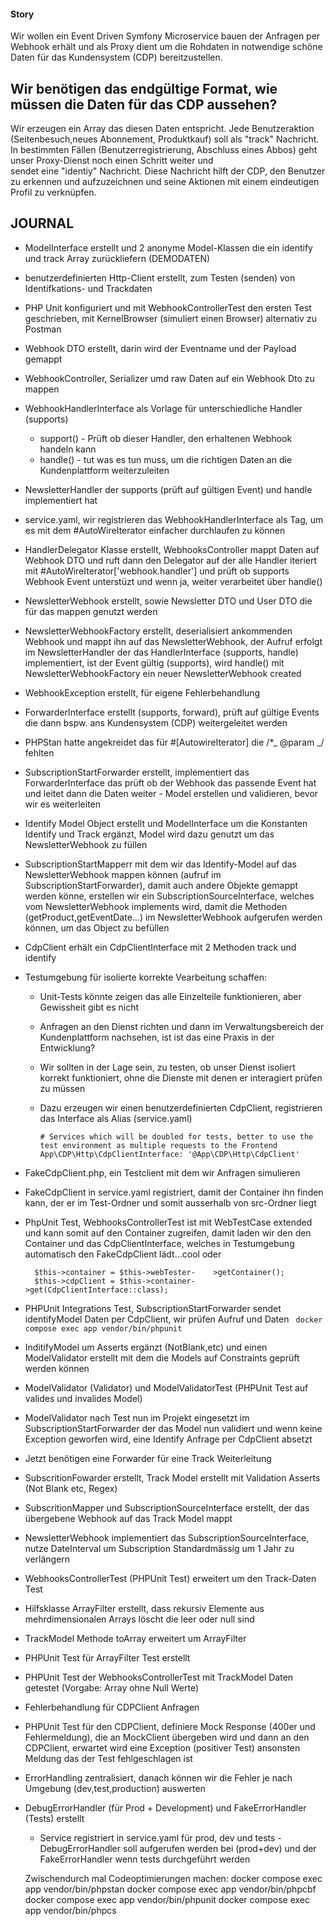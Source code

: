 #### Story

Wir wollen ein Event Driven Symfony Microservice bauen der Anfragen per Webhook erhält und als Proxy dient um die Rohdaten
in notwendige schöne Daten für das Kundensystem (CDP) bereitzustellen.

## Wir benötigen das endgültige Format, wie müssen die Daten für das CDP aussehen?

Wir erzeugen ein Array das diesen Daten entspricht. Jede Benutzeraktion (Seitenbesuch,neues Abonnement, Produktkauf) soll
als "track" Nachricht. In bestimmten Fällen (Benutzerregistrierung, Abschluss eines Abbos) geht unser Proxy-Dienst noch einen Schritt weiter und  
 sendet eine "identiy" Nachricht. Diese Nachricht hilft der CDP, den Benutzer zu erkennen und aufzuzeichnen und seine Aktionen mit einem
eindeutigen Profil zu verknüpfen.

## JOURNAL

- ModelInterface erstellt und 2 anonyme Model-Klassen die ein identify und track Array zurückliefern (DEMODATEN)
- benutzerdefinierten Http-Client erstellt, zum Testen (senden) von Identifkations- und Trackdaten
- PHP Unit konfiguriert und mit WebhookControllerTest den ersten Test geschrieben, mit KernelBrowser (simuliert einen Browser) alternativ zu Postman
- Webhook DTO erstellt, darin wird der Eventname und der Payload gemappt
- WebhookController, Serializer umd raw Daten auf ein Webhook Dto zu mappen

- WebhookHandlerInterface als Vorlage für unterschiedliche Handler (supports)
  - support() - Prüft ob dieser Handler, den erhaltenen Webhook handeln kann
  - handle() - tut was es tun muss, um die richtigen Daten an die Kundenplattform weiterzuleiten
- NewsletterHandler der supports (prüft auf gültigen Event) und handle implementiert hat
- service.yaml, wir registrieren das WebhookHandlerInterface als Tag, um es mit dem #AutoWireIterator einfacher
  durchlaufen zu können
- HandlerDelegator Klasse erstellt, WebhooksController mappt Daten auf Webhook DTO und ruft dann den
  Delegator auf der alle Handler iteriert mit #AutoWireIterator['webhook.handler'] und prüft ob supports Webhook Event unterstüzt und wenn ja, weiter verarbeitet über handle()
- NewsletterWebhook erstellt, sowie Newsletter DTO und User DTO die für das mappen genutzt werden
- NewsletterWebhookFactory erstellt, deserialisiert ankommenden Webhook und mappt ihn auf das NewsletterWebhook, der Aufruf erfolgt im NewsletterHandler der das HandlerInterface (supports, handle) implementiert, ist der Event gültig (supports), wird handle() mit NewsletterWebhookFactory ein neuer NewsletterWebhook created
- WebhookException erstellt, für eigene Fehlerbehandlung
- ForwarderInterface erstellt (supports, forward), prüft auf gültige Events die dann bspw. ans Kundensystem (CDP) weitergeleitet werden
- PHPStan hatte angekreidet das für #[AutowireIterator] die /\*_ @param _/ fehlten
- SubscriptionStartForwarder erstellt, implementiert das ForwarderInterface das prüft ob der Webhook das passende Event hat und leitet
  dann die Daten weiter - Model erstellen und validieren, bevor wir es weiterleiten
- Identify Model Object erstellt und ModelInterface um die Konstanten Identify und Track ergänzt, Model wird dazu genutzt um das NewsletterWebhook zu füllen

- SubscriptionStartMapperr mit dem wir das Identify-Model auf das NewsletterWebhook mappen können (aufruf im SubscriptionStartForwarder), damit auch andere Objekte gemappt werden könne, erstellen wir ein SubscriptionSourceInterface, welches vom NewsletterWebhook implements wird, damit die Methoden (getProduct,getEventDate...) im NewsletterWebhook aufgerufen werden können, um das Object zu befüllen

- CdpClient erhält ein CdpClientInterface mit 2 Methoden track und identify

- Testumgebung für isolierte korrekte Vearbeitung schaffen:

  - Unit-Tests könnte zeigen das alle Einzelteile funktionieren, aber Gewissheit gibt es nicht
  - Anfragen an den Dienst richten und dann im Verwaltungsbereich der Kundenplattform nachsehen, ist ist das eine Praxis in der Entwicklung?
  - Wir sollten in der Lage sein, zu testen, ob unser Dienst isoliert korrekt funktioniert, ohne die Dienste mit denen er interagiert prüfen zu müssen

  - Dazu erzeugen wir einen benutzerdefinierten CdpClient, registrieren das Interface als Alias (service.yaml)
    ```
    # Services which will be doubled for tests, better to use the test environment as multiple requests to the Frontend
    App\CDP\Http\CdpClientInterface: '@App\CDP\Http\CdpClient'
    ```

- FakeCdpClient.php, ein Testclient mit dem wir Anfragen simulieren
- FakeCdpClient in service.yaml registriert, damit der Container ihn finden kann, der er im Test-Ordner und somit ausserhalb von src-Ordner liegt

- PhpUnit Test, WebhooksControllerTest ist mit WebTestCase extended und kann somit auf den Container zugreifen, damit laden wir den den Container und das CdpClientInterface, welches in Testumgebung automatisch den FakeCdpClient lädt...cool oder

  ```
    $this->container = $this->webTester-    >getContainer();
    $this->cdpClient = $this->container->get(CdpClientInterface::class);

  ```

- PHPUnit Integrations Test, SubscriptionStartForwarder sendet identifyModel Daten per CdpClient, wir prüfen Aufruf und Daten
  ` docker compose exec app vendor/bin/phpunit`

- InditifyModel um Asserts ergänzt (NotBlank,etc) und einen ModelValidator erstellt mit dem
  die Models auf Constraints geprüft werden können

- ModelValidator (Validator) und ModelValidatorTest (PHPUnit Test auf valides und invalides Model)

- ModelValidator nach Test nun im Projekt eingesetzt im SubscriptionStartForwarder der das Model nun validiert und wenn keine Exception geworfen wird, eine Identify Anfrage per CdpClient absetzt

- Jetzt benötigen eine Forwarder für eine Track Weiterleitung

- SubscritionFowarder erstellt, Track Model erstellt mit Validation Asserts (Not Blank etc, Regex)
- SubscritionMapper und SubscriptionSourceInterface erstellt, der das übergebene Webhook auf das Track Model mappt
- NewsletterWebhook implementiert das SubscriptionSourceInterface, nutze DateInterval um Subscription Standardmässig um 1 Jahr zu verlängern
- WebhooksControllerTest (PHPUnit Test) erweitert um den Track-Daten Test

- Hilfsklasse ArrayFilter erstellt, dass rekursiv Elemente aus mehrdimensionalen Arrays löscht die leer oder null sind
- TrackModel Methode toArray erweitert um ArrayFilter
- PHPUnit Test für ArrayFilter Test erstellt
- PHPUnit Test der WebhooksControllerTest mit TrackModel Daten getestet (Vorgabe: Array ohne Null Werte)

- Fehlerbehandlung für CDPClient Anfragen
- PHPUnit Test für den CDPClient, definiere Mock Response (400er und Fehlermeldung), die an MockClient übergeben wird und dann an den CDPClient, erwartet wird eine Exception (positiver Test) ansonsten Meldung das der Test fehlgeschlagen ist

- ErrorHandling zentralisiert, danach können wir die Fehler je nach Umgebung (dev,test,production) auswerten

- DebugErrorHandler (für Prod + Development) und FakeErrorHandler (Tests) erstellt
  - Service registriert in service.yaml für prod, dev und tests - DebugErrorHandler soll aufgerufen werden bei (prod+dev) und der 
    FakeErrorHandler wenn tests durchgeführt werden


  Zwischendurch mal Codeoptimierungen machen:
  docker compose exec app vendor/bin/phpstan
  docker compose exec app vendor/bin/phpcbf
  docker compose exec app vendor/bin/phpunit
  docker compose exec app vendor/bin/phpcs
